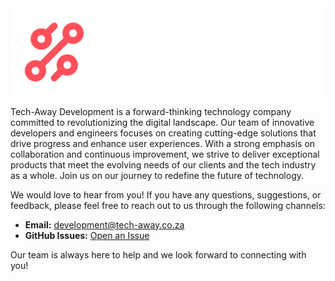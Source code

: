 <picture>
 <source media="(prefers-color-scheme: dark)" srcset="../tech-away-development-github-organisation-logo-dark-01.png">
 <source media="(prefers-color-scheme: light)" srcset="../tech-away-development-github-organisation-logo-dark-01.png">
 <img alt="YOUR-ALT-TEXT" src="../tech-away-development-github-organisation-logo-dark-01.png">
</picture>


Tech-Away Development is a forward-thinking technology company committed to revolutionizing the digital landscape. Our team of innovative developers and engineers focuses on creating cutting-edge solutions that drive progress and enhance user experiences. With a strong emphasis on collaboration and continuous improvement, we strive to deliver exceptional products that meet the evolving needs of our clients and the tech industry as a whole. Join us on our journey to redefine the future of technology.

We would love to hear from you! If you have any questions, suggestions, or feedback, please feel free to reach out to us through the following channels:

- **Email:** [development@tech-away.co.za](mailto:development@tech-away.co.za)
- **GitHub Issues:** [Open an Issue](https://github.com/Tech-Away-Development/.github/issues)

Our team is always here to help and we look forward to connecting with you!

<!--

**Here are some ideas to get you started:**

🙋‍♀️ A short introduction - what is your organization all about?
🌈 Contribution guidelines - how can the community get involved?
👩‍💻 Useful resources - where can the community find your docs? Is there anything else the community should know?
🍿 Fun facts - what does your team eat for breakfast?
🧙 Remember, you can do mighty things with the power of [Markdown](https://docs.github.com/github/writing-on-github/getting-started-with-writing-and-formatting-on-github/basic-writing-and-formatting-syntax)
-->

